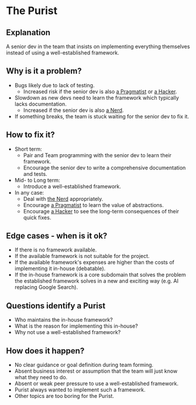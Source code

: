 # The Purist
## Explanation
A senior dev in the team that insists on implementing everything themselves instead of using a well-established framework.

## Why is it a problem?
* Bugs likely due to lack of testing.
  * Increased risk if the senior dev is also [a Pragmatist](The-Pragmatist.md) or [a Hacker](The-Hacker.md).
* Slowdown as new devs need to learn the framework which typically lacks documentation.
  * Increased if the senior dev is also [a Nerd](The-Nerd.md).
* If something breaks, the team is stuck waiting for the senior dev to fix it.

## How to fix it?
* Short term: 
  * Pair and Team programming with the senior dev to learn their framework.
  * Encourage the senior dev to write a comprehensive documentation and tests.
* Mid- to Long term:
  * Introduce a well-established framework.
* In any case:
  * Deal with [the Nerd](The-Nerd.md) appropriately.
  * Encourage [a Pragmatist](The-Pragmatist.md) to learn the value of abstractions.
  * Encourage [a Hacker](The-Hacker.md) to see the long-term consequences of their quick fixes.

## Edge cases - when is it ok?
* If there is no framework available.
* If the available framework is not suitable for the project.
* If the available framework's expenses are higher than the costs of implementing it in-house (debatable).
* If the in-house framework is a core subdomain that solves the problem the established framework solves in a new and exciting way (e.g. AI replacing Google Search).

## Questions identify a Purist
* Who maintains the in-house framework?
* What is the reason for implementing this in-house?
* Why not use a well-established framework?

## How does it happen?
* No clear guidance or goal definition during team forming.
* Absent business interest or assumption that the team will just know what they need to do.
* Absent or weak peer pressure to use a well-established framework.
* Purist always wanted to implement such a framework.
* Other topics are too boring for the Purist.
